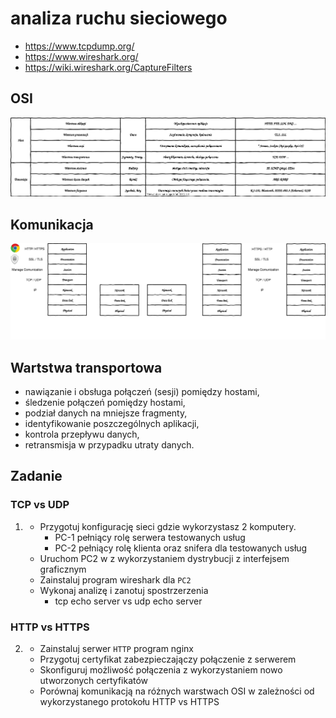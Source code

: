 # analiza ruchu sieciowego

  * https://www.tcpdump.org/
  * https://www.wireshark.org/
  * https://wiki.wireshark.org/CaptureFilters

## OSI

  ![osi-iso](osi.svg)

## Komunikacja

  ![osi-flow](osi-flow.svg)

## Wartstwa transportowa

  * nawiązanie i obsługa połączeń (sesji) pomiędzy hostami,
  * śledzenie połączeń pomiędzy hostami,
  * podział danych na mniejsze fragmenty,
  * identyfikowanie poszczególnych aplikacji,
  * kontrola przepływu danych,
  * retransmisja w przypadku utraty danych.

## Zadanie 

### TCP vs UDP
1.
   * Przygotuj konfigurację sieci gdzie wykorzystasz 2 komputery. 
     * PC-1 pełniący rolę serwera testowanych usług
     * PC-2 pełniący rolę klienta oraz snifera dla testowanych usług
   * Uruchom PC2 w z wykorzystaniem dystrybucji z interfejsem graficznym
   * Zainstaluj program wireshark dla ``PC2``
   * Wykonaj analizę i zanotuj spostrzerzenia
     * tcp echo server vs udp echo server

### HTTP vs HTTPS
2. 
   * Zainstaluj serwer ``HTTP`` program nginx
   * Przygotuj certyfikat zabezpieczajączy połączenie z serwerem
   * Skonfiguruj możliwość połączenia z wykorzystaniem nowo utworzonych certyfikatów
   * Porównaj komunikacją na różnych warstwach OSI w zależności od wykorzystanego protokołu HTTP vs HTTPS
   
      
